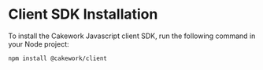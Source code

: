 
# Client SDK Installation

To install the Cakework Javascript client SDK, run the following command in your Node project:


```
npm install @cakework/client
```